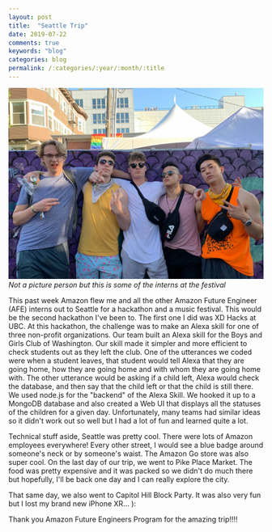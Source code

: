 ```yaml
---
layout: post
title:  "Seattle Trip"
date: 2019-07-22
comments: true
keywords: "blog"
categories: blog
permalink: /:categories/:year/:month/:title
---
```


![Amazon](/assets/amazonconcert.jpg)
*Not a picture person but this is some of the interns at the festival*

This past week Amazon flew me and all the other Amazon Future Engineer (AFE) interns out to Seattle for a hackathon and a music festival. This would be the second hackathon I've been to. The first one I did was XD Hacks at UBC. At this hackathon, the challenge was to make an Alexa skill for one of three non-profit organizations. Our team built an Alexa skill for the Boys and Girls Club of Washington. Our skill made it simpler and more efficient to check students out as they left the club. One of the utterances we coded were when a student leaves, that student would tell Alexa that they are going home, how they are going home and with whom they are going home with. The other utterance would be asking if a child left, Alexa would check the database, and then say that the child left or that the child is still there. We used node.js for the "backend" of the Alexa Skill. We hooked it up to a MongoDB database and also created a Web UI that displays all the statuses of the children for a given day. Unfortunately, many teams had similar ideas so it didn't work out so well but I had a lot of fun and learned quite a lot.

Technical stuff aside, Seattle was pretty cool. There were lots of Amazon employees everywhere! Every other street, I would see a blue badge around someone's neck or by someone's waist. The Amazon Go store was also super cool. On the last day of our trip, we went to Pike Place Market. The food was pretty expensive and it was packed so we didn't do much there but hopefully, I'll be back one day and I can really explore the city.

That same day, we also went to Capitol Hill Block Party. It was also very fun but I lost my brand new iPhone XR... ):

Thank you Amazon Future Engineers Program for the amazing trip!!!!